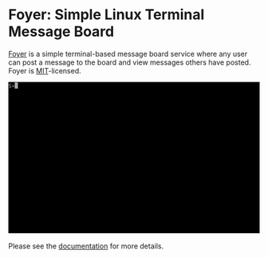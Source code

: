 # Foyer: Simple Linux Terminal Message Board

[Foyer](https://github.com/Kukanani/foyer) is a simple terminal-based message board service where any user can post a message to the board and view messages others have posted. Foyer is [MIT](https://choosealicense.com/licenses/mit/)-licensed.

![A recording of using Foyer on a linux machine](https://github.com/Kukanani/foyer/blob/main/docs/foyer_example.gif)

Please see the [documentation](https://kukanani.github.io/foyer/) for more details.
